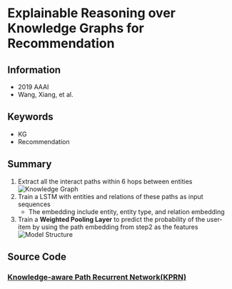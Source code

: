 # Explainable Reasoning over Knowledge Graphs for Recommendation
## Information
- 2019 AAAI
- Wang, Xiang, et al.

## Keywords
- KG
- Recommendation

## Summary
1. Extract all the interact paths within 6 hops between entities
![Knowledge Graph](/pic/Explainable_Reasoning_over_Knowledge_Graphs_for_Recommendation_fig1.PNG)
2. Train a LSTM with entities and relations of these paths as input sequences
	- The embedding include entity, entity type, and relation embedding
3. Train a **Weighted Pooling Layer** to predict the probability of the user-item by using the path embedding from step2 as the features
![Model Structure](/pic/Explainable_Reasoning_over_Knowledge_Graphs_for_Recommendation_fig2.PNG)

## Source Code
### [Knowledge-aware Path Recurrent Network(KPRN)](https://github.com/eBay/KPRN)


